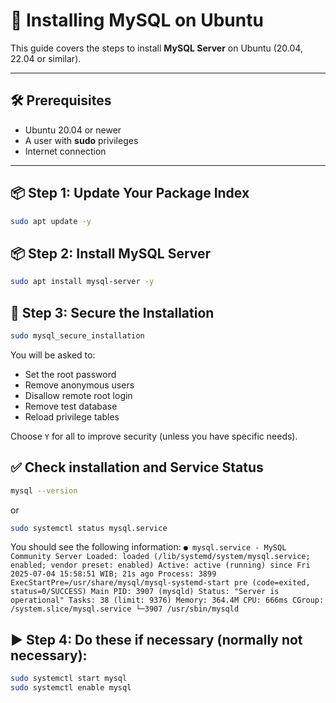 # 🐬 Installing MySQL on Ubuntu

This guide covers the steps to install **MySQL Server** on Ubuntu (20.04, 22.04 or similar).

---

## 🛠️ Prerequisites

* Ubuntu 20.04 or newer
* A user with **sudo** privileges
* Internet connection

---

## 📦 Step 1: Update Your Package Index

```bash
sudo apt update -y
```

## 📦 Step 2: Install MySQL Server
```bash
sudo apt install mysql-server -y
```

## 🔐 Step 3: Secure the Installation
```bash
sudo mysql_secure_installation
```

You will be asked to:
* Set the root password
* Remove anonymous users
* Disallow remote root login
* Remove test database
* Reload privilege tables

Choose `Y` for all to improve security (unless you have specific needs).

## ✅ Check installation and Service Status
```bash
mysql --version
```
or
```bash
sudo systemctl status mysql.service
```
You should see the following information:
``
● mysql.service - MySQL Community Server
     Loaded: loaded (/lib/systemd/system/mysql.service; enabled; vendor preset: enabled)
     Active: active (running) since Fri 2025-07-04 15:58:51 WIB; 21s ago
    Process: 3899 ExecStartPre=/usr/share/mysql/mysql-systemd-start pre (code=exited, status=0/SUCCESS)
   Main PID: 3907 (mysqld)
     Status: "Server is operational"
      Tasks: 38 (limit: 9376)
     Memory: 364.4M
        CPU: 666ms
     CGroup: /system.slice/mysql.service
             └─3907 /usr/sbin/mysqld
``

## ▶️ Step 4: Do these if necessary (normally not necessary):
```bash
sudo systemctl start mysql
sudo systemctl enable mysql

